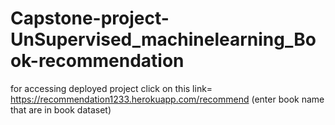# Capstone-project-UnSupervised_machinelearning_Book-recommendation


for accessing deployed project click on this link=
https://recommendation1233.herokuapp.com/recommend (enter book name that are in book dataset)

